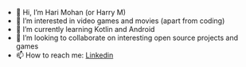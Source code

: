 - 👋  Hi, I’m Hari Mohan (or Harry M)
- 👀  I’m interested in video games and movies (apart from coding)
- 🌱  I’m currently learning Kotlin and Android
- 💞️  I’m looking to collaborate on interesting open source projects and games
- 📫  How to reach me: [Linkedin](https://www.linkedin.com/in/harimohan-mohandas/) 

<!---
harimm/harimm is a ✨ special ✨ repository because its `README.md` (this file) appears on your GitHub profile.
You can click the Preview link to take a look at your changes.
--->
